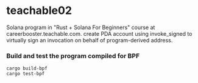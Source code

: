 # teachable02
Solana program in "Rust + Solana For Beginners" course at careerbooster.teachable.com.
create PDA account using invoke_signed to virtually sign an invocation on behalf of program-derived address.

### Build and test the program compiled for BPF
```
cargo build-bpf
cargo test-bpf
```
